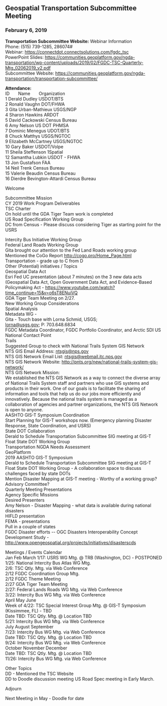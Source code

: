 ## Geospatial Transportation Subcommittee Meeting
### February 6, 2019


**Transportation Subcommittee Website:** Webinar Information   
Phone: (515) 739-1285, 286074#   
Webinar: https://connectdot.connectsolutions.com/fgdc_tsc   
PowerPoint Slides: https://communities.geoplatform.gov/ngda-transportation/wp-content/uploads/2019/02/FGDC-TSC-Quarterly-Mtg_02062019_v2.pdf   
Subcommittee Website: https://communities.geoplatform.gov/ngda-transportation/transportation-subcommittee/   

**Attendance:**        
ID &nbsp; &nbsp; &nbsp; Name &nbsp; &nbsp; &nbsp; Organization      
1  Derald Dudley  USDOT/BTS   
2  Ronald Vaughn DOT/FHWA   
3  Gita Urban-Mathieux  USGS/NGP   
4  Sharon Hawkins  ARDOT   
5  David Cackowski  Census Bureau   
6  Amy Nelson  US DOT PHMSA   
7  Dominic Menegus  UDOT/BTS   
8  Chuck Matthys  USGS/NGTOC   
9  Elizabeth McCartney  USGS/NGTOC    
10  Gary Baker  USDOT/Volpe   
11  Sheila Steffenson  1Spatial    
12  Samantha Lubkin  USDOT - FHWA    
13  Jon Gustafson  FAA    
14  Neil Trenk  Census Bureau    
15  Valerie Beaudin  Census Bureau    
16  Dierdre Bevington-Attardi  Census Bureau   
 
Welcome  

Subcommittee Mission   
CY 2019 Work Program Deliverables   
TSC Charter   
On hold until the GDA Tiger Team work is completed   
US Road Specification Working Group   
DC from Census - Please discuss considering Tiger as starting point for the USRS   

Intercity Bus Initiative Working Group   
Federal Land Roads Working Group   
Gita brought our attention to the Fed Land Roads working group   
Mentioned the CoGo Report http://cogo.pro/Home_Page.html   
Transportation - grade up to C from D   
Other (Potential) initiatives / Topics   
Geospatial Data Act   
Esri Fed UC presentation (about 7 minutes) on the 3 new data acts (Geospatial Data Act, Open Government Data Act, and Evidence-Based Policymaking Act - https://www.youtube.com/watch?time_continue=15&v=o6sT8ENuiVQ   
GDA Tiger Team Meeting on 2/27.   
New Working Group Considerations   
Spatial Analysis   
Metadata WG -   
Gita - Touch base with Lorna Schmid, USGS;    
lorna@usgs.gov; 
P: 703.648.6834   
FGDC Metadata Coordinator, FGDC Portfolio Coordinator, and Arctic SDI US National Contact Point   
Trails   
Suggested Group to check with National Trails System GIS Network   
NTS GIS Email Address: ntsgis@nps.gov   
NTS GIS Network Email List: ntsgis@webmail.itc.nps.gov   
NTS GIS Network Website: http://pnts.org/new/national-trails-system-gis-network/   
NTS GIS Network Mission:   
We established the NTS GIS Network as a way to connect the diverse array of National Trails System staff and partners who use GIS systems and products in their work. One of our goals is to facilitate the sharing of information and tools that help us do our jobs more efficiently and innovatively. Because the national trails system is managed as a collaboration of agencies and partner organizations, the NTS GIS Network is open to anyone.   
AASHTO GIS-T Symposium Coordination   
Start Planning for GIS-T workshops now.  (Emergency planning Disaster Response, State Coordination,  and USRS)    
State DOT Collaboration   
Derald to Schedule Transportation Subcommittee SIG meeting at GIS-T   
Float State DOT Working Group   
Transportation NGDA Needs Assessment   
GeoPlatform   
2019 AASHTO GIS-T Symposium   
Derald to Schedule Transportation Subcommittee SIG meeting at GIS-T   
Float State DOT Working Group - A collaboration space to discuss challenges faced by state DOTs   
Mention Disaster Mapping at GIS-T meeting - Worthy of a working group? Advisory Committee?   
Quarterly Meeting Presentations   
Agency Specific Missions   
Desired Presenters   
Amy Nelson - Disaster Mapping - what data is available during national disasters   
HIFLD presentation   
FEMA - presentations   
Pull in a couple of states   
FGDC Disaster efforts -- OGC Disasters Interoperability Concept Development Study  -   http://www.opengeospatial.org/projects/initiatives/disasterscds   

Meetings / Events Calendar   
Jan  Feb  March
1/17: USRS WG Mtg. @ TRB (Washington, DC) - POSTPONED   
1/25: National Intercity Bus Atlas WG Mtg.   
2/6: TSC Qtly. Mtg. via Web Conference   
2/12 FGDC Coordination Group Mtg.   
2/12 FGDC Theme Meeting   
2/27 GDA Tiger Team Meeting   
2/27: Federal Lands Roads WG Mtg. via Web Conference   
3/22: Intercity Bus WG Mtg. via Web Conference   
April   May  June   
Week of 4/22: TSC Special Interest Group Mtg. @ GIS-T Symposium (Kissimmee, FL) - TBD   
Date TBD: TSC Qtly. Mtg. @ Location TBD     
5/21: Intercity Bus WG Mtg. via Web Conference    
July  August  September   
7/23: Intercity Bus WG Mtg. via Web Conference   
Date TBD: TSC Qtly. Mtg. @ Location TBD   
9/24: Intercity Bus WG Mtg. via Web Conference   
October  November  December    
Date TBD: TSC Qtly. Mtg. @ Location TBD   
11/26: Intercity Bus WG Mtg. via Web Conference   

Other Topics   
DD - Mentioned the TSC Website   
DD to Doodle discussion meeting US Road Spec meeting in Early March.   

Adjourn  

Next Meeting in May - Doodle for date   


